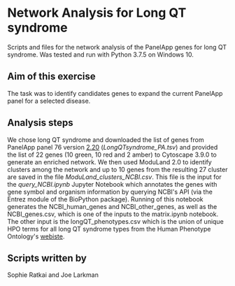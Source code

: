 # Network Analysis for Long QT syndrome

Scripts and files for the network analysis of the PanelApp genes for long QT syndrome.
Was tested and run with Python 3.7.5 on Windows 10.

## Aim of this exercise
The task was to identify candidates genes to expand the current PanelApp panel for a selected disease.

## Analysis steps
We chose long QT syndrome and downloaded the list of genes from PanelApp panel 76 version [2.20](https://nhsgms-panelapp.genomicsengland.co.uk/panels/76/v2.20) (_LongQTsyndrome_PA.tsv_) and provided the list of 22 genes (10 green, 10 red and 2 amber) to Cytoscape 3.9.0 to generate an enriched network. We then used ModuLand 2.0 to identify clusters among the network and up to 10 genes from the resulting 27 cluster are saved in the file _ModuLand_clusters_NCBI.csv_. This file is the input for the _query_NCBI.ipynb_ Jupyter Notebook which annotates the genes with gene symbol and organism information by querying NCBI's API (via the Entrez module of the BioPython package).
Running of this notebook generates the NCBI_human_genes and NCBI_other_genes, as well as the NCBI_genes.csv, which is one of the inputs to the matrix.ipynb notebook. The other input is the longQT_phenotypes.csv which is the union of unique HPO terms for all long QT syndrome types from the Human Phenotype Ontology's [webiste](https://hpo.jax.org/app/browse/disease/OMIM:192500).

## Scripts written by
Sophie Ratkai and Joe Larkman
